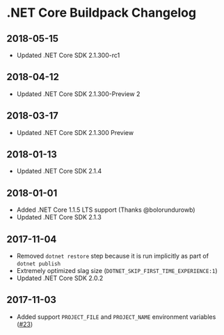 # .NET Core Buildpack Changelog

## 2018-05-15

- Updated .NET Core SDK 2.1.300-rc1

## 2018-04-12

- Updated .NET Core SDK 2.1.300-Preview 2

## 2018-03-17

- Updated .NET Core SDK 2.1.300 Preview

## 2018-01-13

- Updated .NET Core SDK 2.1.4

## 2018-01-01

- Added .NET Core 1.1.5 LTS support (Thanks @bolorundurowb)
- Updated .NET Core SDK 2.1.3

## 2017-11-04

- Removed `dotnet restore` step because it is run implicitly as part of `dotnet publish`
- Extremely optimized slag size (`DOTNET_SKIP_FIRST_TIME_EXPERIENCE:1`)
- Updated .NET Core SDK 2.0.2

## 2017-11-03

- Added support `PROJECT_FILE` and `PROJECT_NAME` environment variables ([#23](https://github.com/jincod/dotnetcore-buildpack/pull/23))